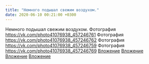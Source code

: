 ```yaml
---
title: "Немного подышал свежим воздухом."
date: 2020-06-10 00:21:00 +0300
---
```


Немного подышал свежим воздухом.
Фотография
<a class="vk-attach" href="https://vk.com/photo41076938_457246761">https://vk.com/photo41076938_457246761</a>
Фотография
<a class="vk-attach" href="https://vk.com/photo41076938_457246762">https://vk.com/photo41076938_457246762</a>
Фотография
<a class="vk-attach" href="https://vk.com/photo41076938_457246759">https://vk.com/photo41076938_457246759</a>
Фотография
<a class="vk-attach" href="https://vk.com/photo41076938_457246769">https://vk.com/photo41076938_457246769</a>
<a class="vk-attach" href="https://vk.com/photo41076938_457246761">Вложение</a>
<a class="vk-attach" href="https://vk.com/photo41076938_457246762">Вложение</a>
<a class="vk-attach" href="https://vk.com/photo41076938_457246759">Вложение</a>
<a class="vk-attach" href="https://vk.com/photo41076938_457246769">Вложение</a>
